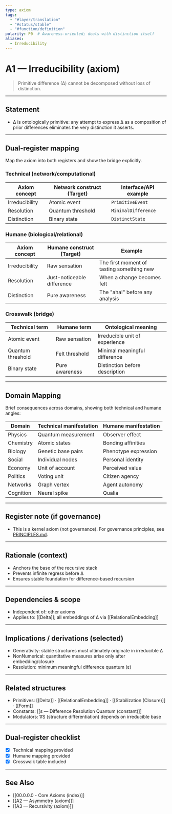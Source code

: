 ```yaml
---
type: axiom
tags:
  - "#layer/translation"
  - "#status/stable"
  - "#function/definition"
polarity: P0  # Awareness-oriented; deals with distinction itself
aliases:
  - Irreducibility
---
```


# A1 — Irreducibility (axiom)

> Primitive difference (∆) cannot be decomposed without loss of distinction.

---

## Statement

- ∆ is ontologically primitive: any attempt to express ∆ as a composition of prior differences eliminates the very distinction it asserts.

---

## Dual‑register mapping

Map the axiom into both registers and show the bridge explicitly.

### Technical (network/computational)

| Axiom concept | Network construct (Target) | Interface/API example |
|---------------|---------------------------|----------------------|
| Irreducibility | Atomic event | `PrimitiveEvent` |
| Resolution | Quantum threshold | `MinimalDifference` |
| Distinction | Binary state | `DistinctState` |

### Humane (biological/relational)

| Axiom concept | Humane construct (Target) | Example |
|---------------|---------------------------|---------|
| Irreducibility | Raw sensation | The first moment of tasting something new |
| Resolution | Just-noticeable difference | When a change becomes felt |
| Distinction | Pure awareness | The "aha!" before any analysis |

### Crosswalk (bridge)

| Technical term | Humane term | Ontological meaning |
|---------------|-------------|-------------------|
| Atomic event | Raw sensation | Irreducible unit of experience |
| Quantum threshold | Felt threshold | Minimal meaningful difference |
| Binary state | Pure awareness | Distinction before description |

---

## Domain Mapping

Brief consequences across domains, showing both technical and humane angles:

| Domain | Technical manifestation | Humane manifestation |
|--------|------------------------|---------------------|
| Physics | Quantum measurement | Observer effect |
| Chemistry | Atomic states | Bonding affinities |
| Biology | Genetic base pairs | Phenotype expression |
| Social | Individual nodes | Personal identity |
| Economy | Unit of account | Perceived value |
| Politics | Voting unit | Citizen agency |
| Networks | Graph vertex | Agent autonomy |
| Cognition | Neural spike | Qualia |

---

## Register note (if governance)

- This is a kernel axiom (not governance). For governance principles, see [PRINCIPLES.md](../../../../../PRINCIPLES.md).

---

## Rationale (context)

- Anchors the base of the recursive stack
- Prevents infinite regress before ∆
- Ensures stable foundation for difference-based recursion

---

## Dependencies & scope

- Independent of: other axioms
- Applies to: [[Delta]]; all embeddings of ∆ via [[RelationalEmbedding]]

---

## Implications / derivations (selected)

- Generativity: stable structures must ultimately originate in irreducible ∆
- NonNumerical: quantitative measures arise only after embedding/closure
- Resolution: minimum meaningful difference quantum (ε)

---

## Related structures

- Primitives: [[Delta]] · [[RelationalEmbedding]] · [[Stabilization (Closure)]] · [[Form]]
- Constants: [[ε — Difference Resolution Quantum (constant)]]
- Modulators: ∇S (structure differentiation) depends on irreducible base

---

## Dual‑register checklist

- [x] Technical mapping provided
- [x] Humane mapping provided
- [x] Crosswalk table included

---

## See Also

- [[00.0.0.0 - Core Axioms (index)]]
- [[A2 — Asymmetry (axiom)]]
- [[A3 — Recursivity (axiom)]]